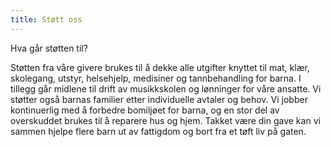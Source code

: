 ```yaml
---
title: Støtt oss
---
```

Hva går støtten til?

Støtten fra våre givere brukes til å dekke alle utgifter knyttet til mat, klær, skolegang, utstyr, helsehjelp, medisiner og tannbehandling for barna. I tillegg går midlene til drift av musikkskolen og lønninger for våre ansatte. Vi støtter også barnas familier etter individuelle avtaler og behov. Vi jobber kontinuerlig med å forbedre bomiljøet for barna, og en stor del av overskuddet brukes til å reparere hus og hjem. Takket være din gave kan vi sammen hjelpe flere barn ut av fattigdom og bort fra et tøft liv på gaten.
